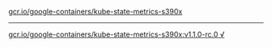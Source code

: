 [gcr.io/google-containers/kube-state-metrics-s390x](https://hub.docker.com/r/anjia0532/kube-state-metrics-s390x/tags/) 

----
[gcr.io/google-containers/kube-state-metrics-s390x:v1.1.0-rc.0 √](https://hub.docker.com/r/anjia0532/google-containers.kube-state-metrics-s390x/tags/)

